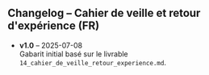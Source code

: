 ## Changelog – Cahier de veille et retour d'expérience (FR)

- **v1.0** – 2025-07-08  
  Gabarit initial basé sur le livrable `14_cahier_de_veille_retour_experience.md`.
